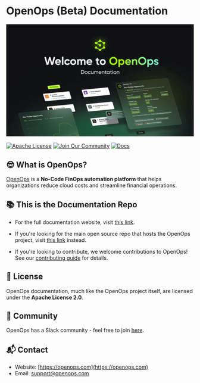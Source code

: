 # **OpenOps (Beta) Documentation**
![Welcome to OpenOps!](./images/GitHub-Repo-Readme-Splash-Screen.png)
 
[![Apache License](https://img.shields.io/badge/License-Apache%202.0-blue?logo=apache&style=for-the-badge)](https://www.apache.org/licenses/LICENSE-2.0) 
[![Join Our Community](https://img.shields.io/badge/Slack-Join%20Community-blue?logo=slack&style=for-the-badge)](https://slack.openops.com)
[![Docs](https://img.shields.io/badge/Docs-Read%20Now-orange?logo=readthedocs&style=for-the-badge)](https://docs.openops.com)


## **😎 What is OpenOps?**
[OpenOps](https://openops.com) is a **No-Code FinOps automation platform** that helps organizations reduce cloud costs and streamline financial operations.


## **📚 This is the Documentation Repo**

* For the full documentation website, visit [this link](https://docs.openops.com/).

* If you're looking for the main open source repo that hosts the OpenOps project, visit [this link](https://github.openops.com) instead.

* If you're looking to contribute, we welcome contributions to OpenOps\! See our [contributing guide](https://github.com/openops-cloud/openops/blob/main/CONTRIBUTING.md) for details.

## **📄 License**

OpenOps documentation, much like the OpenOps project itself, are licensed under the **Apache License 2.0**.

## **💬 Community**

OpenOps has a Slack community - feel free to join [here](https://slack.openops.com).

## **📬 Contact**

* Website: [https://openops.com](https://openops.com)
* Email: [support@openops.com](mailto:support@openops.com)

